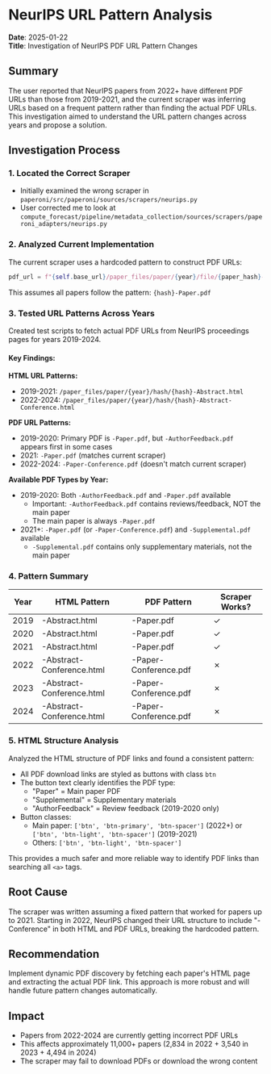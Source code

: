 # NeurIPS URL Pattern Analysis

**Date**: 2025-01-22  
**Title**: Investigation of NeurIPS PDF URL Pattern Changes

## Summary

The user reported that NeurIPS papers from 2022+ have different PDF URLs than those from 2019-2021, and the current scraper was inferring URLs based on a frequent pattern rather than finding the actual PDF URLs. This investigation aimed to understand the URL pattern changes across years and propose a solution.

## Investigation Process

### 1. Located the Correct Scraper
- Initially examined the wrong scraper in `paperoni/src/paperoni/sources/scrapers/neurips.py`
- User corrected me to look at `compute_forecast/pipeline/metadata_collection/sources/scrapers/paperoni_adapters/neurips.py`

### 2. Analyzed Current Implementation
The current scraper uses a hardcoded pattern to construct PDF URLs:
```python
pdf_url = f"{self.base_url}/paper_files/paper/{year}/file/{paper_hash}-Paper.pdf"
```

This assumes all papers follow the pattern: `{hash}-Paper.pdf`

### 3. Tested URL Patterns Across Years

Created test scripts to fetch actual PDF URLs from NeurIPS proceedings pages for years 2019-2024.

#### Key Findings:

**HTML URL Patterns:**
- 2019-2021: `/paper_files/paper/{year}/hash/{hash}-Abstract.html`
- 2022-2024: `/paper_files/paper/{year}/hash/{hash}-Abstract-Conference.html`

**PDF URL Patterns:**
- 2019-2020: Primary PDF is `-Paper.pdf`, but `-AuthorFeedback.pdf` appears first in some cases
- 2021: `-Paper.pdf` (matches current scraper)
- 2022-2024: `-Paper-Conference.pdf` (doesn't match current scraper)

**Available PDF Types by Year:**
- 2019-2020: Both `-AuthorFeedback.pdf` and `-Paper.pdf` available
  - Important: `-AuthorFeedback.pdf` contains reviews/feedback, NOT the main paper
  - The main paper is always `-Paper.pdf`
- 2021+: `-Paper.pdf` (or `-Paper-Conference.pdf`) and `-Supplemental.pdf` available
  - `-Supplemental.pdf` contains only supplementary materials, not the main paper

### 4. Pattern Summary

| Year | HTML Pattern | PDF Pattern | Scraper Works? |
|------|-------------|-------------|----------------|
| 2019 | -Abstract.html | -Paper.pdf | ✓ |
| 2020 | -Abstract.html | -Paper.pdf | ✓ |
| 2021 | -Abstract.html | -Paper.pdf | ✓ |
| 2022 | -Abstract-Conference.html | -Paper-Conference.pdf | ✗ |
| 2023 | -Abstract-Conference.html | -Paper-Conference.pdf | ✗ |
| 2024 | -Abstract-Conference.html | -Paper-Conference.pdf | ✗ |

### 5. HTML Structure Analysis

Analyzed the HTML structure of PDF links and found a consistent pattern:
- All PDF download links are styled as buttons with class `btn`
- The button text clearly identifies the PDF type:
  - "Paper" = Main paper PDF
  - "Supplemental" = Supplementary materials
  - "AuthorFeedback" = Review feedback (2019-2020 only)
- Button classes:
  - Main paper: `['btn', 'btn-primary', 'btn-spacer']` (2022+) or `['btn', 'btn-light', 'btn-spacer']` (2019-2021)
  - Others: `['btn', 'btn-light', 'btn-spacer']`

This provides a much safer and more reliable way to identify PDF links than searching all `<a>` tags.

## Root Cause

The scraper was written assuming a fixed pattern that worked for papers up to 2021. Starting in 2022, NeurIPS changed their URL structure to include "-Conference" in both HTML and PDF URLs, breaking the hardcoded pattern.

## Recommendation

Implement dynamic PDF discovery by fetching each paper's HTML page and extracting the actual PDF link. This approach is more robust and will handle future pattern changes automatically.

## Impact

- Papers from 2022-2024 are currently getting incorrect PDF URLs
- This affects approximately 11,000+ papers (2,834 in 2022 + 3,540 in 2023 + 4,494 in 2024)
- The scraper may fail to download PDFs or download the wrong content